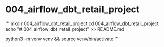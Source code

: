# 004_airflow_dbt_retail_project


'''
mkdir 004_airflow_dbt_retail_project
cd 004_airflow_dbt_retail_project
echo "# 004_airflow_dbt_retail_project" >> README.md

python3 -m venv venv && source venv/bin/activate
'''
